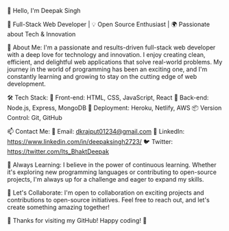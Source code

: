 👋 Hello, I'm Deepak Singh

🚀 Full-Stack Web Developer | 💡 Open Source Enthusiast | 🌍 Passionate about Tech & Innovation

🌟 About Me:
I'm a passionate and results-driven full-stack web developer with a deep love for technology and innovation. I enjoy creating clean, efficient, and delightful web applications that solve real-world problems. My journey in the world of programming has been an exciting one, and I'm constantly learning and growing to stay on the cutting edge of web development.

🛠️ Tech Stack:
🔧 Front-end: HTML, CSS, JavaScript, React
💼 Back-end: Node.js, Express, MongoDB
🚀 Deployment: Heroku, Netlify, AWS
📦 Version Control: Git, GitHub

📫 Contact Me:
📧 Email: dkrajput01234@gmail.com
💬 LinkedIn: https://www.linkedin.com/in/deepaksingh2723/
🐦 Twitter: https://twitter.com/Its_BhaktDeepak

🌱 Always Learning:
I believe in the power of continuous learning. Whether it's exploring new programming languages or contributing to open-source projects, I'm always up for a challenge and eager to expand my skills.

🤝 Let's Collaborate:
I'm open to collaboration on exciting projects and contributions to open-source initiatives. Feel free to reach out, and let's create something amazing together!

🙏 Thanks for visiting my GitHub! Happy coding! 🚀

